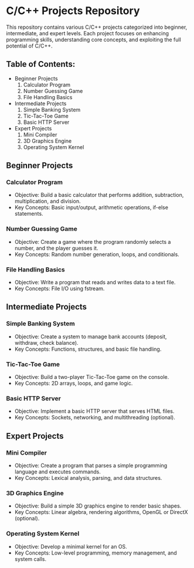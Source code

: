 # C/C++ Projects Repository
This repository contains various C/C++ projects categorized into beginner, intermediate, and expert levels. Each project focuses on enhancing programming skills, understanding core concepts, and exploiting the full potential of C/C++.

## Table of Contents:
- Beginner Projects
  1. Calculator Program
  2. Number Guessing Game
  3. File Handling Basics
- Intermediate Projects
  1. Simple Banking System
  2. Tic-Tac-Toe Game
  3. Basic HTTP Server
- Expert Projects
  1. Mini Compiler
  2. 3D Graphics Engine
  3. Operating System Kernel
 
  
## Beginner Projects
### Calculator Program
- Objective: Build a basic calculator that performs addition, subtraction, multiplication, and division.
- Key Concepts: Basic input/output, arithmetic operations, if-else statements.

### Number Guessing Game
- Objective: Create a game where the program randomly selects a number, and the player guesses it.
- Key Concepts: Random number generation, loops, and conditionals.

### File Handling Basics
- Objective: Write a program that reads and writes data to a text file.
- Key Concepts: File I/O using fstream.

## Intermediate Projects
### Simple Banking System
- Objective: Create a system to manage bank accounts (deposit, withdraw, check balance).
- Key Concepts: Functions, structures, and basic file handling.

### Tic-Tac-Toe Game
- Objective: Build a two-player Tic-Tac-Toe game on the console.
- Key Concepts: 2D arrays, loops, and game logic.

### Basic HTTP Server
- Objective: Implement a basic HTTP server that serves HTML files.
- Key Concepts: Sockets, networking, and multithreading (optional).

## Expert Projects
### Mini Compiler
- Objective: Create a program that parses a simple programming language and executes commands.
- Key Concepts: Lexical analysis, parsing, and data structures.

### 3D Graphics Engine
- Objective: Build a simple 3D graphics engine to render basic shapes.
- Key Concepts: Linear algebra, rendering algorithms, OpenGL or DirectX (optional).

### Operating System Kernel
- Objective: Develop a minimal kernel for an OS.
- Key Concepts: Low-level programming, memory management, and system calls.
